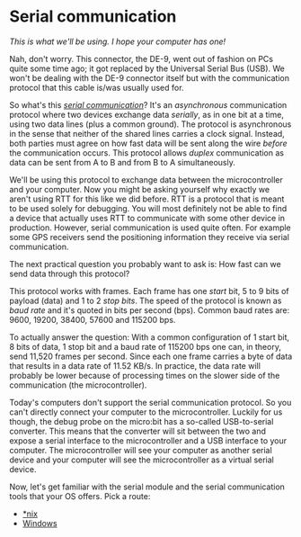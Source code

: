 # Serial communication



_This is what we'll be using. I hope your computer has one!_

Nah, don't worry. This connector, the DE-9, went out of fashion on PCs quite some time ago; it got replaced by the Universal Serial Bus (USB). We won't be dealing with the DE-9 connector itself but with the communication protocol that this cable is/was usually used for.

So what's this [_serial communication_](https://en.wikipedia.org/wiki/Asynchronous\_serial\_communication)? It's an _asynchronous_ communication protocol where two devices exchange data _serially_, as in one bit at a time, using two data lines (plus a common ground). The protocol is asynchronous in the sense that neither of the shared lines carries a clock signal. Instead, both parties must agree on how fast data will be sent along the wire _before_ the communication occurs. This protocol allows _duplex_ communication as data can be sent from A to B and from B to A simultaneously.

We'll be using this protocol to exchange data between the microcontroller and your computer. Now you might be asking yourself why exactly we aren't using RTT for this like we did before. RTT is a protocol that is meant to be used solely for debugging. You will most definitely not be able to find a device that actually uses RTT to communicate with some other device in production. However, serial communication is used quite often. For example some GPS receivers send the positioning information they receive via serial communication.

The next practical question you probably want to ask is: How fast can we send data through this protocol?

This protocol works with frames. Each frame has one _start_ bit, 5 to 9 bits of payload (data) and 1 to 2 _stop bits_. The speed of the protocol is known as _baud rate_ and it's quoted in bits per second (bps). Common baud rates are: 9600, 19200, 38400, 57600 and 115200 bps.

To actually answer the question: With a common configuration of 1 start bit, 8 bits of data, 1 stop bit and a baud rate of 115200 bps one can, in theory, send 11,520 frames per second. Since each one frame carries a byte of data that results in a data rate of 11.52 KB/s. In practice, the data rate will probably be lower because of processing times on the slower side of the communication (the microcontroller).

Today's computers don't support the serial communication protocol. So you can't directly connect your computer to the microcontroller. Luckily for us though, the debug probe on the micro:bit has a so-called USB-to-serial converter. This means that the converter will sit between the two and expose a serial interface to the microcontroller and a USB interface to your computer. The microcontroller will see your computer as another serial device and your computer will see the microcontroller as a virtual serial device.

Now, let's get familiar with the serial module and the serial communication tools that your OS offers. Pick a route:

* [\*nix](nix-tooling.md)
* [Windows](windows-tooling.md)
